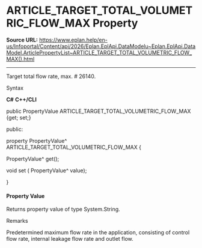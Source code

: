 # ARTICLE_TARGET_TOTAL_VOLUMETRIC_FLOW_MAX Property

**Source URL:** https://www.eplan.help/en-us/Infoportal/Content/api/2026/Eplan.EplApi.DataModelu~Eplan.EplApi.DataModel.ArticlePropertyList~ARTICLE_TARGET_TOTAL_VOLUMETRIC_FLOW_MAX().html

---

Target total flow rate, max. # 26140.

Syntax

**C#**
**C++/CLI**


public PropertyValue ARTICLE_TARGET_TOTAL_VOLUMETRIC_FLOW_MAX {get; set;}

public:

property PropertyValue^ ARTICLE_TARGET_TOTAL_VOLUMETRIC_FLOW_MAX {

   PropertyValue^ get();

   void set (    PropertyValue^ value);

}


#### Property Value

Returns property value of type System.String.

Remarks

Predetermined maximum flow rate in the application, consisting of control flow rate, internal leakage flow rate and outlet flow.
